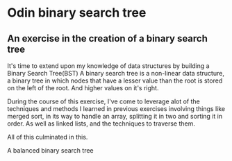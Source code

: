 # Odin binary search tree

## An exercise in the creation of a binary search tree

It's time to extend upon my knowledge of data structures by building a Binary Search Tree(BST)
A binary search tree is a non-linear data structure, a binary tree in which nodes that have a lesser value than the root is stored on the left of the root. And higher values on it's right.

During the course of this exercise, I've come to leverage alot of the techniques and methods I learned in previous exercises involving things like merged sort, in its way to handle an array, splitting it in two and sorting it in order. As well as linked lists, and the techniques to traverse them.

All of this culminated in this.

A balanced binary search tree
